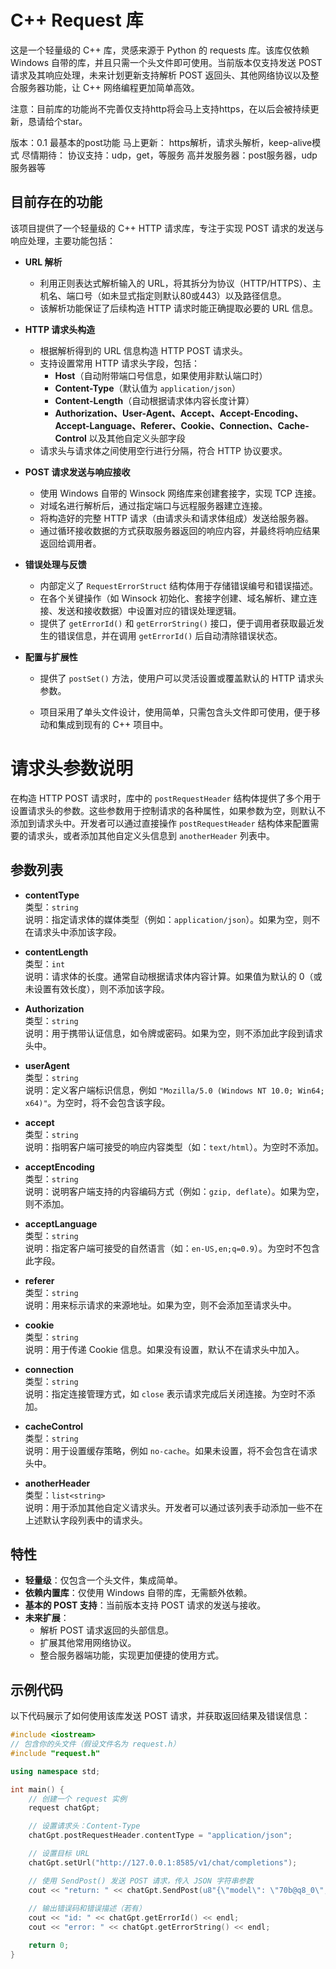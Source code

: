 # C++ Request 库

这是一个轻量级的 C++ 库，灵感来源于 Python 的 requests 库。该库仅依赖 Windows 自带的库，并且只需一个头文件即可使用。当前版本仅支持发送 POST 请求及其响应处理，未来计划更新支持解析 POST 返回头、其他网络协议以及整合服务器功能，让 C++ 网络编程更加简单高效。

注意：目前库的功能尚不完善仅支持http将会马上支持https，在以后会被持续更新，恳请给个star。

版本：0.1    最基本的post功能
马上更新：
https解析，请求头解析，keep-alive模式
尽情期待：
协议支持：udp，get，等服务
高并发服务器：post服务器，udp服务器等

## 目前存在的功能

该项目提供了一个轻量级的 C++ HTTP 请求库，专注于实现 POST 请求的发送与响应处理，主要功能包括：

- **URL 解析**

  - 利用正则表达式解析输入的 URL，将其拆分为协议（HTTP/HTTPS）、主机名、端口号（如未显式指定则默认80或443）以及路径信息。
  - 该解析功能保证了后续构造 HTTP 请求时能正确提取必要的 URL 信息。

- **HTTP 请求头构造**

  - 根据解析得到的 URL 信息构造 HTTP POST 请求头。
  - 支持设置常用 HTTP 请求头字段，包括：
    - **Host**（自动附带端口号信息，如果使用非默认端口时）
    - **Content-Type**（默认值为 `application/json`）
    - **Content-Length**（自动根据请求体内容长度计算）
    - **Authorization、User-Agent、Accept、Accept-Encoding、Accept-Language、Referer、Cookie、Connection、Cache-Control** 以及其他自定义头部字段
  - 请求头与请求体之间使用空行进行分隔，符合 HTTP 协议要求。

- **POST 请求发送与响应接收**

  - 使用 Windows 自带的 Winsock 网络库来创建套接字，实现 TCP 连接。
  - 对域名进行解析后，通过指定端口与远程服务器建立连接。
  - 将构造好的完整 HTTP 请求（由请求头和请求体组成）发送给服务器。
  - 通过循环接收数据的方式获取服务器返回的响应内容，并最终将响应结果返回给调用者。

- **错误处理与反馈**

  - 内部定义了 `RequestErrorStruct` 结构体用于存储错误编号和错误描述。
  - 在各个关键操作（如 Winsock 初始化、套接字创建、域名解析、建立连接、发送和接收数据）中设置对应的错误处理逻辑。
  - 提供了 `getErrorId()` 和 `getErrorString()` 接口，便于调用者获取最近发生的错误信息，并在调用 `getErrorId()` 后自动清除错误状态。

- **配置与扩展性**

  - 提供了 `postSet()` 方法，使用户可以灵活设置或覆盖默认的 HTTP 请求头参数。

  - 项目采用了单头文件设计，使用简单，只需包含头文件即可使用，便于移动和集成到现有的 C++ 项目中。

    

# 请求头参数说明

在构造 HTTP POST 请求时，库中的 `postRequestHeader` 结构体提供了多个用于设置请求头的参数。这些参数用于控制请求的各种属性，如果参数为空，则默认不添加到请求头中。开发者可以通过直接操作 `postRequestHeader` 结构体来配置需要的请求头，或者添加其他自定义头信息到 `anotherHeader` 列表中。

## 参数列表

- **contentType**  
  类型：`string`  
  说明：指定请求体的媒体类型（例如：`application/json`）。如果为空，则不在请求头中添加该字段。

- **contentLength**  
  类型：`int`  
  说明：请求体的长度。通常自动根据请求体内容计算。如果值为默认的 0（或未设置有效长度），则不添加该字段。

- **Authorization**  
  类型：`string`  
  说明：用于携带认证信息，如令牌或密码。如果为空，则不添加此字段到请求头中。

- **userAgent**  
  类型：`string`  
  说明：定义客户端标识信息，例如 `"Mozilla/5.0 (Windows NT 10.0; Win64; x64)"`。为空时，将不会包含该字段。

- **accept**  
  类型：`string`  
  说明：指明客户端可接受的响应内容类型（如：`text/html`）。为空时不添加。

- **acceptEncoding**  
  类型：`string`  
  说明：说明客户端支持的内容编码方式（例如：`gzip, deflate`）。如果为空，则不添加。

- **acceptLanguage**  
  类型：`string`  
  说明：指定客户端可接受的自然语言（如：`en-US,en;q=0.9`）。为空时不包含此字段。

- **referer**  
  类型：`string`  
  说明：用来标示请求的来源地址。如果为空，则不会添加至请求头中。

- **cookie**  
  类型：`string`  
  说明：用于传递 Cookie 信息。如果没有设置，默认不在请求头中加入。

- **connection**  
  类型：`string`  
  说明：指定连接管理方式，如 `close` 表示请求完成后关闭连接。为空时不添加。

- **cacheControl**  
  类型：`string`  
  说明：用于设置缓存策略，例如 `no-cache`。如果未设置，将不会包含在请求头中。

- **anotherHeader**  
  类型：`list<string>`  
  说明：用于添加其他自定义请求头。开发者可以通过该列表手动添加一些不在上述默认字段列表中的请求头。

## 特性

- **轻量级**：仅包含一个头文件，集成简单。
- **依赖内置库**：仅使用 Windows 自带的库，无需额外依赖。
- **基本的 POST 支持**：当前版本支持 POST 请求的发送与接收。
- **未来扩展**：
  - 解析 POST 请求返回的头部信息。
  - 扩展其他常用网络协议。
  - 整合服务器端功能，实现更加便捷的使用方式。

## 示例代码

以下代码展示了如何使用该库发送 POST 请求，并获取返回结果及错误信息：

```cpp
#include <iostream>
// 包含你的头文件（假设文件名为 request.h）
#include "request.h"

using namespace std;

int main() {
    // 创建一个 request 实例
    request chatGpt;

    // 设置请求头：Content-Type
    chatGpt.postRequestHeader.contentType = "application/json";

    // 设置目标 URL
    chatGpt.setUrl("http://127.0.0.1:8585/v1/chat/completions");

    // 使用 SendPost() 发送 POST 请求，传入 JSON 字符串参数
    cout << "return: " << chatGpt.SendPost(u8"{\"model\": \"70b@q8_0\",\"prompt\" : \"Once upon a time\",\"messages\": [ { \"role\": \"user\", \"content\" : \"\" } ],\"max_tokens\" : 50,\"temperature\" : 0.7}") << endl;
    
    // 输出错误码和错误描述（若有）
    cout << "id: " << chatGpt.getErrorId() << endl;
    cout << "error: " << chatGpt.getErrorString() << endl;

    return 0;
}
```
